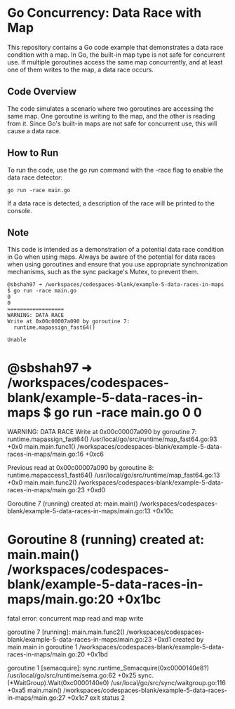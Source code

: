# Go Concurrency: Data Race with Map
This repository contains a Go code example that demonstrates a data race condition with a map. In Go, the built-in map type is not safe for concurrent use. If multiple goroutines access the same map concurrently, and at least one of them writes to the map, a data race occurs.

## Code Overview
The code simulates a scenario where two goroutines are accessing the same map. One goroutine is writing to the map, and the other is reading from it. Since Go's built-in maps are not safe for concurrent use, this will cause a data race.

## How to Run
To run the code, use the go run command with the -race flag to enable the data race detector:
```
go run -race main.go
```

If a data race is detected, a description of the race will be printed to the console.

## Note
This code is intended as a demonstration of a potential data race condition in Go when using maps. Always be aware of the potential for data races when using goroutines and ensure that you use appropriate synchronization mechanisms, such as the sync package's Mutex, to prevent them.

```
@sbshah97 ➜ /workspaces/codespaces-blank/example-5-data-races-in-maps $ go run -race main.go
0
0
==================
WARNING: DATA RACE
Write at 0x00c00007a090 by goroutine 7:
  runtime.mapassign_fast64()

Unable

```
@sbshah97 ➜ /workspaces/codespaces-blank/example-5-data-races-in-maps $ go run -race main.go
0
0
==================
WARNING: DATA RACE
Write at 0x00c00007a090 by goroutine 7:
  runtime.mapassign_fast64()
      /usr/local/go/src/runtime/map_fast64.go:93 +0x0
  main.main.func1()
      /workspaces/codespaces-blank/example-5-data-races-in-maps/main.go:16 +0xc6

Previous read at 0x00c00007a090 by goroutine 8:
  runtime.mapaccess1_fast64()
      /usr/local/go/src/runtime/map_fast64.go:13 +0x0
  main.main.func2()
      /workspaces/codespaces-blank/example-5-data-races-in-maps/main.go:23 +0xd0

Goroutine 7 (running) created at:
  main.main()
      /workspaces/codespaces-blank/example-5-data-races-in-maps/main.go:13 +0x10c

Goroutine 8 (running) created at:
  main.main()
      /workspaces/codespaces-blank/example-5-data-races-in-maps/main.go:20 +0x1bc
==================
fatal error: concurrent map read and map write

goroutine 7 [running]:
main.main.func2()
        /workspaces/codespaces-blank/example-5-data-races-in-maps/main.go:23 +0xd1
created by main.main in goroutine 1
        /workspaces/codespaces-blank/example-5-data-races-in-maps/main.go:20 +0x1bd

goroutine 1 [semacquire]:
sync.runtime_Semacquire(0xc0000140e8?)
        /usr/local/go/src/runtime/sema.go:62 +0x25
sync.(*WaitGroup).Wait(0xc0000140e0)
        /usr/local/go/src/sync/waitgroup.go:116 +0xa5
main.main()
        /workspaces/codespaces-blank/example-5-data-races-in-maps/main.go:27 +0x1c7
exit status 2
```